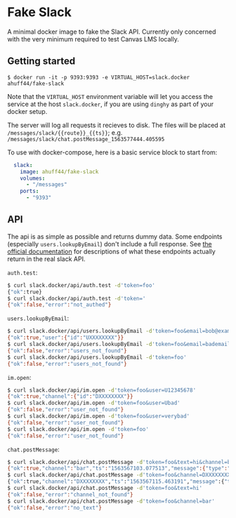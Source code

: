 # Fake Slack

A minimal docker image to fake the Slack API. Currently only concerned with the very minimum required to test Canvas LMS locally.

## Getting started

```
$ docker run -it -p 9393:9393 -e VIRTUAL_HOST=slack.docker ahuff44/fake-slack
```

Note that the `VIRTUAL_HOST` environment variable will let you access the service
at the host `slack.docker`, if you are using `dinghy` as part of your docker setup.

The server will log all requests it recieves to disk. The files will be placed at
`/messages/slack/{{route}}_{{ts}}`; e.g. `/messages/slack/chat.postMessage_1563577444.405595`

To use with docker-compose, here is a basic service block to start from:
```yaml
  slack:
    image: ahuff44/fake-slack
    volumes:
      - "/messages"
    ports:
      - "9393"
```

## API

The api is as simple as possible and returns dummy data.
Some endpoints (especially `users.lookupByEmail`) don't include a full
response. See [the official documentation](https://api.slack.com/methods/users.lookupByEmail)
for descriptions of what these endpoints actually return in the real slack API.

`auth.test`:
```bash
$ curl slack.docker/api/auth.test -d'token=foo'
{"ok":true}
$ curl slack.docker/api/auth.test -d'token='
{"ok":false,"error":"not_authed"}
```

`users.lookupByEmail`:
```bash
$ curl slack.docker/api/users.lookupByEmail -d'token=foo&email=bob@example.com'
{"ok":true,"user":{"id":"UXXXXXXXX"}}
$ curl slack.docker/api/users.lookupByEmail -d'token=foo&email=bademail'
{"ok":false,"error":"users_not_found"}
$ curl slack.docker/api/users.lookupByEmail -d'token=foo'
{"ok":false,"error":"users_not_found"}
```

`im.open`:
```bash
$ curl slack.docker/api/im.open -d'token=foo&user=U12345678'
{"ok":true,"channel":{"id":"DXXXXXXXX"}}
$ curl slack.docker/api/im.open -d'token=foo&user=Ubad'
{"ok":false,"error":"user_not_found"}
$ curl slack.docker/api/im.open -d'token=foo&user=verybad'
{"ok":false,"error":"user_not_found"}
$ curl slack.docker/api/im.open -d'token=foo'
{"ok":false,"error":"user_not_found"}
```

`chat.postMessage`:
```bash
$ curl slack.docker/api/chat.postMessage -d'token=foo&text=hi&channel=bar'
{"ok":true,"channel":"bar","ts":"1563567103.077513","message":{"type":"message","subtype":"bot_message","text":"hi","ts":"1563567103.077513","username":"default-username","bot_id":"BXXXXXXXX"}}
$ curl slack.docker/api/chat.postMessage -d'token=foo&channel=DXXXXXXXX&icon_url=http%3A%2F%2Florempixel.com%2F48%2F48%2F&text=This+is+a+test+message&username=canvas&attachments=%5B%7B%22fallback%22%3A%22%22%2C%22text%22%3A%22And+this+is+an+attachment%21%22%7D%2C%7B%22fallback%22%3A%22%22%2C%22text%22%3A%22another%21%22%7D%5D'
{"ok":true,"channel":"DXXXXXXXX","ts":"1563567115.463191","message":{"type":"message","subtype":"bot_message","text":"This is a test message","ts":"1563567115.463191","username":"canvas","bot_id":"BXXXXXXXX","attachments":"[{\"fallback\":\"\",\"text\":\"And this is an attachment!\"},{\"fallback\":\"\",\"text\":\"another!\"}]"}}
$ curl slack.docker/api/chat.postMessage -d'token=foo&text=hi'
{"ok":false,"error":"channel_not_found"}
$ curl slack.docker/api/chat.postMessage -d'token=foo&channel=bar'
{"ok":false,"error":"no_text"}
```
